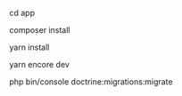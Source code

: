 cd app

composer install

yarn install

yarn encore dev

php bin/console doctrine:migrations:migrate
